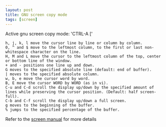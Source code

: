 ```yaml
---
layout: post
title: GNU screen copy mode
tags: [screen]
---
```


Active gnu screen copy mode:
'CTRL-A ['

```
h, j, k, l move the cursor line by line or column by column.
0, ^ and $ move to the leftmost column, to the first or last non-whitespace character on the line.
H, M and L move the cursor to the leftmost column of the top, center or bottom line of the window.
+ and - positions one line up and down.
G moves to the specified absolute line (default: end of buffer).
| moves to the specified absolute column.
w, b, e move the cursor word by word.
B, E move the cursor WORD by WORD (as in vi).
C-u and C-d scroll the display up/down by the specified amount of lines while preserving the cursor position. (Default: half screen-full).
C-b and C-f scroll the display up/down a full screen.
g moves to the beginning of the buffer.
% jumps to the specified percentage of the buffer.
```
Refer to  the [screen manual](https://www.gnu.org/software/screen/manual/screen.html) for more details
